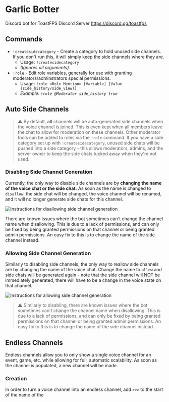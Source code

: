 # Garlic Botter

Discord bot for ToastFPS Discord Server https://discord.gg/toastfps

## Commands

- `!createsidecategory` - Create a category to hold unused side channels. If you don't run this, it will simply keep the side channels where they are.
  - Usage: `!createsidecategory`
  - *(Ignores all arguments)*
- `!role` - Edit role variables, generally for use with granting moderators/adminstrators special permissions.
  - Usage: `!role <Role Mention> [Variable] [Value (side_history/side_view)]`
  - *Example: `!role @Moderator side_history true`*

## Auto Side Channels

> :warning: By default, **all** channels will be auto-generated side channels when the voice channel is joined. This is even kept when all members leave the chat to allow for moderation on these channels. Other moderator tools can be added to roles via the `!role` command. If you have a side category set up with `!createsidecategory`, unused side chats will be pushed into a side category - this allows moderators, admins, and the server owner to keep the side chats tucked away when they're not used.

### Disabling Side Channel Generation

Currently, the only way to disable side channels are by **changing the name of the voice chat or the side chat.** As soon as the name is changed to `disallow`, the side chat will be changed, the voice channel will be renamed, and it will no longer generate side chats for this channel.

![Instructions for disallowing side channel generation](https://i.twijn.dev/01bQ.gif)

There are known issues where the bot sometimes can't change the channel name when disallowing. This is due to a lack of permissions, and can only be fixed by being granted permissions on that channel or being granted admin permissions. An easy fix to this is to change the name of the side channel instead.

### Allowing Side Channel Generation

Similarly to disabling side channels, the only way to reallow side channels are by changing the name of the voice chat. Change the name to `allow` and side chats will be generated again - note that the side channel will NOT be immediately generated, there will have to be a change in the voice state on that channel.

![Instructions for allowing side channel generation](https://i.twijn.dev/89V4.gif)

> :warning: Similarly to disabling, there are known issues where the bot sometimes can't change the channel name when disallowing. This is due to a lack of permissions, and can only be fixed by being granted permissions on that channel or being granted admin permissions. An easy fix to this is to change the name of the side channel instead.

## Endless Channels

Endless channels allow you to only show a single voice channel for an event, game, etc. while allowing for full, automatic scalability. As soon as the channel is populated, a new channel will be made.

### Creation

In order to turn a voice channel into an endless channel, add `>>>` to the start of the name of the 